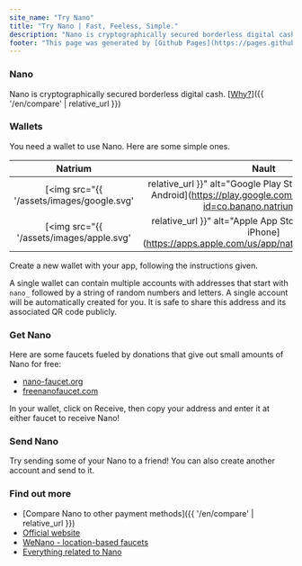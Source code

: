 ```yaml
---
site_name: "Try Nano"
title: "Try Nano | Fast, Feeless, Simple."
description: "Nano is cryptographically secured borderless digital cash. Experience Nano first-hand in under 5 minutes."
footer: "This page was generated by [Github Pages](https://pages.github.com). This site is not affiliated with [nano.org](https://nano.org)."
---
```


### Nano

Nano is cryptographically secured borderless digital cash. [<u>Why?</u>]({{ '/en/compare' | relative_url }})

### Wallets

You need a wallet to use Nano. Here are some simple ones.

| Natrium |  Nault  |
| :-----: | :-----: |
| [<img src="{{ '/assets/images/google.svg' | relative_url }}" alt="Google Play Store" width="70%"/><br/>Android](https://play.google.com/store/apps/details?id=co.banano.natriumwallet) | [<img src="{{ '/assets/images/nault.svg' | relative_url }}" alt="Nault Web" width="70%"/><br/>Web](https://nault.cc)
| [<img src="{{ '/assets/images/apple.svg' | relative_url }}" alt="Apple App Store" width="70%"/><br/>iPhone](https://apps.apple.com/us/app/natrium/id1451425707) | [<img src="{{ '/assets/images/github.svg' | relative_url }}" alt="Github" width="70%"/><br/>Desktop](https://github.com/Nault/Nault/releases)

Create a new wallet with your app, following the instructions given. 

A single wallet can contain multiple accounts with addresses that start with `nano_` followed by a string of random numbers and letters. A single account will be automatically created for you. It is safe to share this address and its associated QR code publicly. 

### Get Nano

Here are some faucets fueled by donations that give out small amounts of Nano for free:

* [nano-faucet.org](https://nano-faucet.org/)
* [freenanofaucet.com](https://www.freenanofaucet.com/)

In your wallet, click on Receive, then copy your address and enter it at either faucet to receive Nano!

### Send Nano

Try sending some of your Nano to a friend! You can also create another account and send to it.

### Find out more

* [Compare Nano to other payment methods]({{ '/en/compare' | relative_url }})
* [Official website](https://nano.org/)
* [WeNano - location-based faucets](https://wenano.net)
* [Everything related to Nano](https://nanolinks.info/)
